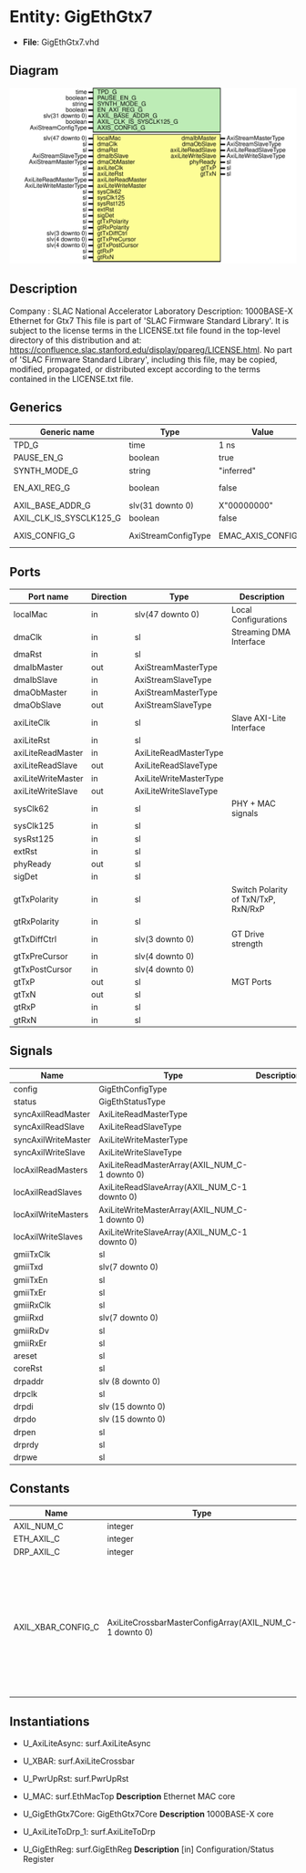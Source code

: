 # Entity: GigEthGtx7

- **File**: GigEthGtx7.vhd
## Diagram

![Diagram](GigEthGtx7.svg "Diagram")
## Description

Company    : SLAC National Accelerator Laboratory
Description: 1000BASE-X Ethernet for Gtx7
This file is part of 'SLAC Firmware Standard Library'.
It is subject to the license terms in the LICENSE.txt file found in the
top-level directory of this distribution and at:
   https://confluence.slac.stanford.edu/display/ppareg/LICENSE.html.
No part of 'SLAC Firmware Standard Library', including this file,
may be copied, modified, propagated, or distributed except according to
the terms contained in the LICENSE.txt file.
## Generics

| Generic name            | Type                | Value              | Description                   |
| ----------------------- | ------------------- | ------------------ | ----------------------------- |
| TPD_G                   | time                | 1 ns               |                               |
| PAUSE_EN_G              | boolean             | true               |                               |
| SYNTH_MODE_G            | string              | "inferred"         |                               |
| EN_AXI_REG_G            | boolean             | false              | AXI-Lite Configurations       |
| AXIL_BASE_ADDR_G        | slv(31 downto 0)    | X"00000000"        |                               |
| AXIL_CLK_IS_SYSCLK125_G | boolean             | false              |                               |
| AXIS_CONFIG_G           | AxiStreamConfigType | EMAC_AXIS_CONFIG_C | AXI Streaming Configurations  |
## Ports

| Port name          | Direction | Type                   | Description                         |
| ------------------ | --------- | ---------------------- | ----------------------------------- |
| localMac           | in        | slv(47 downto 0)       | Local Configurations                |
| dmaClk             | in        | sl                     | Streaming DMA Interface             |
| dmaRst             | in        | sl                     |                                     |
| dmaIbMaster        | out       | AxiStreamMasterType    |                                     |
| dmaIbSlave         | in        | AxiStreamSlaveType     |                                     |
| dmaObMaster        | in        | AxiStreamMasterType    |                                     |
| dmaObSlave         | out       | AxiStreamSlaveType     |                                     |
| axiLiteClk         | in        | sl                     | Slave AXI-Lite Interface            |
| axiLiteRst         | in        | sl                     |                                     |
| axiLiteReadMaster  | in        | AxiLiteReadMasterType  |                                     |
| axiLiteReadSlave   | out       | AxiLiteReadSlaveType   |                                     |
| axiLiteWriteMaster | in        | AxiLiteWriteMasterType |                                     |
| axiLiteWriteSlave  | out       | AxiLiteWriteSlaveType  |                                     |
| sysClk62           | in        | sl                     | PHY + MAC signals                   |
| sysClk125          | in        | sl                     |                                     |
| sysRst125          | in        | sl                     |                                     |
| extRst             | in        | sl                     |                                     |
| phyReady           | out       | sl                     |                                     |
| sigDet             | in        | sl                     |                                     |
| gtTxPolarity       | in        | sl                     | Switch Polarity of TxN/TxP, RxN/RxP |
| gtRxPolarity       | in        | sl                     |                                     |
| gtTxDiffCtrl       | in        | slv(3 downto 0)        | GT Drive strength                   |
| gtTxPreCursor      | in        | slv(4 downto 0)        |                                     |
| gtTxPostCursor     | in        | slv(4 downto 0)        |                                     |
| gtTxP              | out       | sl                     | MGT Ports                           |
| gtTxN              | out       | sl                     |                                     |
| gtRxP              | in        | sl                     |                                     |
| gtRxN              | in        | sl                     |                                     |
## Signals

| Name                | Type                                           | Description |
| ------------------- | ---------------------------------------------- | ----------- |
| config              | GigEthConfigType                               |             |
| status              | GigEthStatusType                               |             |
| syncAxilReadMaster  | AxiLiteReadMasterType                          |             |
| syncAxilReadSlave   | AxiLiteReadSlaveType                           |             |
| syncAxilWriteMaster | AxiLiteWriteMasterType                         |             |
| syncAxilWriteSlave  | AxiLiteWriteSlaveType                          |             |
| locAxilReadMasters  | AxiLiteReadMasterArray(AXIL_NUM_C-1 downto 0)  |             |
| locAxilReadSlaves   | AxiLiteReadSlaveArray(AXIL_NUM_C-1 downto 0)   |             |
| locAxilWriteMasters | AxiLiteWriteMasterArray(AXIL_NUM_C-1 downto 0) |             |
| locAxilWriteSlaves  | AxiLiteWriteSlaveArray(AXIL_NUM_C-1 downto 0)  |             |
| gmiiTxClk           | sl                                             |             |
| gmiiTxd             | slv(7 downto 0)                                |             |
| gmiiTxEn            | sl                                             |             |
| gmiiTxEr            | sl                                             |             |
| gmiiRxClk           | sl                                             |             |
| gmiiRxd             | slv(7 downto 0)                                |             |
| gmiiRxDv            | sl                                             |             |
| gmiiRxEr            | sl                                             |             |
| areset              | sl                                             |             |
| coreRst             | sl                                             |             |
| drpaddr             | slv (8 downto 0)                               |             |
| drpclk              | sl                                             |             |
| drpdi               | slv (15 downto 0)                              |             |
| drpdo               | slv (15 downto 0)                              |             |
| drpen               | sl                                             |             |
| drprdy              | sl                                             |             |
| drpwe               | sl                                             |             |
## Constants

| Name               | Type                                                    | Value                                                                                                                                                                                                                                                                                                                                                                                                                                                                                  | Description |
| ------------------ | ------------------------------------------------------- | -------------------------------------------------------------------------------------------------------------------------------------------------------------------------------------------------------------------------------------------------------------------------------------------------------------------------------------------------------------------------------------------------------------------------------------------------------------------------------------- | ----------- |
| AXIL_NUM_C         | integer                                                 |  2                                                                                                                                                                                                                                                                                                                                                                                                                                                                                     |             |
| ETH_AXIL_C         | integer                                                 |  0                                                                                                                                                                                                                                                                                                                                                                                                                                                                                     |             |
| DRP_AXIL_C         | integer                                                 |  1                                                                                                                                                                                                                                                                                                                                                                                                                                                                                     |             |
| AXIL_XBAR_CONFIG_C | AxiLiteCrossbarMasterConfigArray(AXIL_NUM_C-1 downto 0) |  (       ETH_AXIL_C      => (          baseAddr     => AXIL_BASE_ADDR_G + X"0000",<br><span style="padding-left:20px">          addrBits     => 12,<br><span style="padding-left:20px">          connectivity => X"FFFF"),<br><span style="padding-left:20px">       DRP_AXIL_C      => (          baseAddr     => AXIL_BASE_ADDR_G + X"1000",<br><span style="padding-left:20px">          addrBits     => 12,<br><span style="padding-left:20px">          connectivity => X"FFFF")) |             |
## Instantiations

- U_AxiLiteAsync: surf.AxiLiteAsync
- U_XBAR: surf.AxiLiteCrossbar
- U_PwrUpRst: surf.PwrUpRst
- U_MAC: surf.EthMacTop
**Description**
Ethernet MAC core

- U_GigEthGtx7Core: GigEthGtx7Core
**Description**
1000BASE-X core

- U_AxiLiteToDrp_1: surf.AxiLiteToDrp
- U_GigEthReg: surf.GigEthReg
**Description**
[in]
Configuration/Status Register

